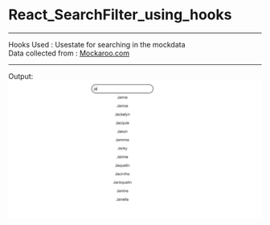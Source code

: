 # React_SearchFilter_using_hooks

***
Hooks Used : Usestate for searching in the mockdata </br>
Data collected from : [Mockaroo.com](https://www.mockaroo.com/)
***

Output:
<img src="https://github.com/Izroth404/React_SearchFilter_using_hooks/blob/main/Search_bar/src/Screenshot.png" alt="Output of the project"/>
